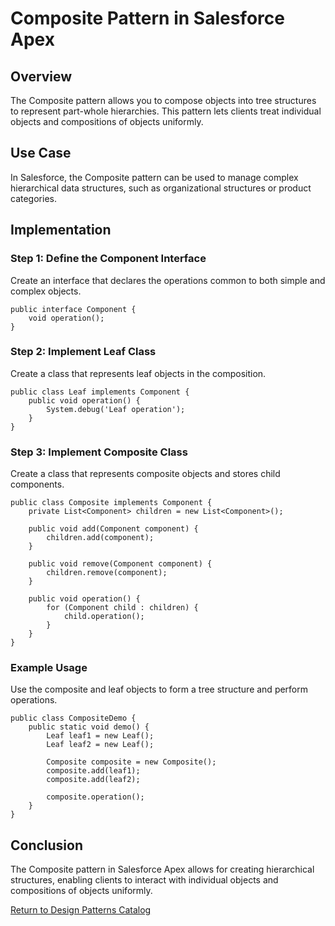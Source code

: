 
# Composite Pattern in Salesforce Apex

## Overview
The Composite pattern allows you to compose objects into tree structures to represent part-whole hierarchies. This pattern lets clients treat individual objects and compositions of objects uniformly.

## Use Case
In Salesforce, the Composite pattern can be used to manage complex hierarchical data structures, such as organizational structures or product categories.

## Implementation

### Step 1: Define the Component Interface
Create an interface that declares the operations common to both simple and complex objects.

```apex
public interface Component {
    void operation();
}
```

### Step 2: Implement Leaf Class
Create a class that represents leaf objects in the composition.

```apex
public class Leaf implements Component {
    public void operation() {
        System.debug('Leaf operation');
    }
}
```

### Step 3: Implement Composite Class
Create a class that represents composite objects and stores child components.

```apex
public class Composite implements Component {
    private List<Component> children = new List<Component>();

    public void add(Component component) {
        children.add(component);
    }

    public void remove(Component component) {
        children.remove(component);
    }

    public void operation() {
        for (Component child : children) {
            child.operation();
        }
    }
}
```

### Example Usage
Use the composite and leaf objects to form a tree structure and perform operations.

```apex
public class CompositeDemo {
    public static void demo() {
        Leaf leaf1 = new Leaf();
        Leaf leaf2 = new Leaf();

        Composite composite = new Composite();
        composite.add(leaf1);
        composite.add(leaf2);

        composite.operation();
    }
}
```

## Conclusion
The Composite pattern in Salesforce Apex allows for creating hierarchical structures, enabling clients to interact with individual objects and compositions of objects uniformly.

[Return to Design Patterns Catalog](../README.md)
